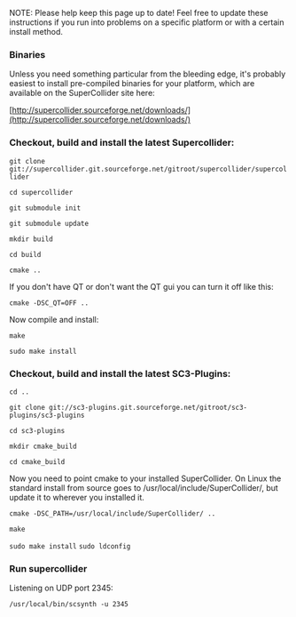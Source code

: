 NOTE: Please help keep this page up to date!  Feel free to update these instructions if you run into problems on a specific platform or with a certain install method.

### Binaries

Unless you need something particular from the bleeding edge, it's probably easiest to install pre-compiled binaries for your platform, which are available on the SuperCollider site here:

[http://supercollider.sourceforge.net/downloads/](http://supercollider.sourceforge.net/downloads/)

### Checkout, build and install the latest Supercollider:

`git clone git://supercollider.git.sourceforge.net/gitroot/supercollider/supercollider`

`cd supercollider`

`git submodule init`

`git submodule update`

`mkdir build`

`cd build`

`cmake ..`

If you don't have QT or don't want the QT gui you can turn it off like this: 

`cmake -DSC_QT=OFF ..`

Now compile and install:

`make`

`sudo make install`

### Checkout, build and install the latest SC3-Plugins:

`cd ..`

`git clone git://sc3-plugins.git.sourceforge.net/gitroot/sc3-plugins/sc3-plugins`

`cd sc3-plugins`

`mkdir cmake_build`

`cd cmake_build`

Now you need to point cmake to your installed SuperCollider.  On Linux the standard install from source goes to /usr/local/include/SuperCollider/, but update it to wherever you installed it.

`cmake -DSC_PATH=/usr/local/include/SuperCollider/ ..`

`make`

`sudo make install`
`sudo ldconfig`

### Run supercollider

Listening on UDP port 2345:

`/usr/local/bin/scsynth -u 2345`

